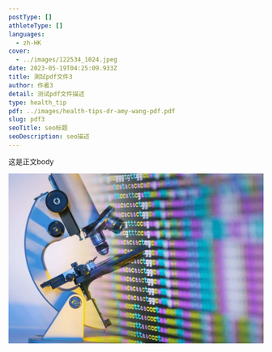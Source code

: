 ```yaml
---
postType: []
athleteType: []
languages:
  - zh-HK
cover:
  - ../images/122534_1024.jpeg
date: 2023-05-19T04:25:09.933Z
title: 測試pdf文件3
author: 作者3
detail: 测试pdf文件描述
type: health_tip
pdf: ../images/health-tips-dr-amy-wang-pdf.pdf
slug: pdf3
seoTitle: seo标题
seoDescription: seo描述
---
```

这是正文body

![wufashuruzhongwen](../images/take-5-1280x853.jpg "picture标题")